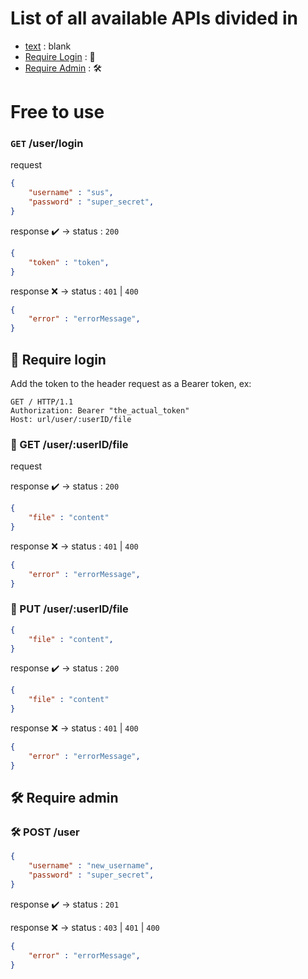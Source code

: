 # List of all available APIs divided in

- [text](#free-to-use) : blank
- [Require Login](#🔑-require-login) : 🔑
- [Require Admin](#🛠️-require-admin) : 🛠️

# Free to use

### `GET` /user/login

request

```json
{
	"username" : "sus",
	"password" : "super_secret",
}
```

response ✔️ -> status : `200`

```json
{
	"token" : "token",
}
```

response ❌ -> status : `401` | `400`

```json
{
	"error" : "errorMessage",
}
```

## 🔑 Require login

Add the token to the header request as a Bearer token, ex:

```http
GET / HTTP/1.1
Authorization: Bearer "the_actual_token"
Host: url/user/:userID/file
```

### 🔑 GET /user/:userID/file

request

response ✔️ -> status : `200`

```json
{
	"file" : "content" 
}
```


response ❌ -> status : `401` | `400` 

```json
{
	"error" : "errorMessage",
}
```

### 🔑 PUT /user/:userID/file

```json
{
	"file" : "content",
}
```

response ✔️ -> status : `200`

```json
{
	"file" : "content" 
}
```

response ❌ -> status : `401` | `400`

```json
{
	"error" : "errorMessage",
}
```

## 🛠️ Require admin

### 🛠️ POST /user

```json
{
	"username" : "new_username",
	"password" : "super_secret",
}
```

response ✔️ -> status : `201`

response ❌ -> status : `403` | `401` | `400` 

```json
{
	"error" : "errorMessage",
}
```




